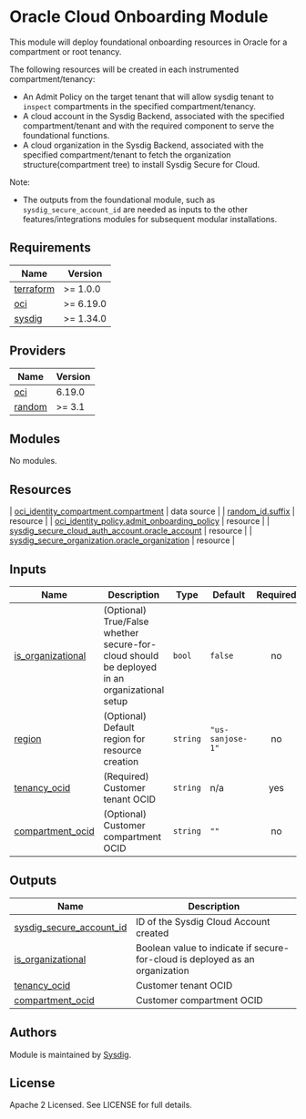 # Oracle Cloud Onboarding Module

This module will deploy foundational onboarding resources in Oracle for a compartment or root tenancy.

The following resources will be created in each instrumented compartment/tenancy:

- An Admit Policy on the target tenant that will allow sysdig tenant to `inspect` compartments in the specified
  compartment/tenancy.
- A cloud account in the Sysdig Backend, associated with the specified compartment/tenant and with the required
  component to serve the foundational functions.
- A cloud organization in the Sysdig Backend, associated with the specified compartment/tenant to fetch the organization
  structure(compartment tree) to install Sysdig Secure for Cloud.

Note:

- The outputs from the foundational module, such as `sysdig_secure_account_id` are needed as inputs to the other
  features/integrations modules for subsequent modular installations.

<!-- BEGINNING OF PRE-COMMIT-TERRAFORM DOCS HOOK -->

## Requirements

| Name                                                                      | Version   |
|---------------------------------------------------------------------------|-----------|
| <a name="requirement_terraform"></a> [terraform](#requirement\_terraform) | >= 1.0.0  |
| <a name="requirement_oci"></a> [oci](#requirement\_oci)                   | >= 6.19.0 |
| <a name="requirement_sysdig"></a> [sysdig](#requirement\_sysdig)          | >= 1.34.0 |

## Providers

| Name                                                       | Version |
|------------------------------------------------------------|---------|
| <a name="provider_oci"></a> [oci](#provider\_oci)          | 6.19.0  |
| <a name="provider_random"></a> [random](#provider\_random) | >= 3.1  |

## Modules

No modules.

## Resources

| [oci_identity_compartment.compartment](https://registry.terraform.io/providers/oracle/oci/latest/docs/resources/identity_compartment) |
data source |
| [random_id.suffix](https://registry.terraform.io/providers/hashicorp/random/latest/docs/resources/id) | resource |
| [oci_identity_policy.admit_onboarding_policy](https://registry.terraform.io/providers/oracle/oci/latest/docs/resources/identity_policy) |
resource |
| [sysdig_secure_cloud_auth_account.oracle_account](https://registry.terraform.io/providers/sysdiglabs/sysdig/latest/docs/resources/secure_cloud_auth_account) |
resource |
| [sysdig_secure_organization.oracle_organization](https://registry.terraform.io/providers/sysdiglabs/sysdig/latest/docs/resources/secure_organization) |
resource |

## Inputs

| Name                                                                                    | Description                                                                                  | Type     | Default          | Required |
|-----------------------------------------------------------------------------------------|----------------------------------------------------------------------------------------------|----------|------------------|:--------:|
| <a name="input_is_organizational"></a> [is\_organizational](#input\_is\_organizational) | (Optional) True/False whether secure-for-cloud should be deployed in an organizational setup | `bool`   | `false`          |    no    |
| <a name="input_region"></a> [region](#input\_region)                                    | (Optional) Default region for resource creation                                              | `string` | `"us-sanjose-1"` |    no    |
| <a name="input_tenancy_ocid"></a> [tenancy\_ocid](#input\_tenancy\_ocid)                | (Required) Customer tenant OCID                                                              | `string` | n/a              |   yes    |
| <a name="input_compartment_ocid"></a> [compartment\_ocid](#input\_compartment\_ocid)    | (Optional) Customer compartment OCID                                                         | `string` | `""`             |    no    |

## Outputs

| Name                                                                                                               | Description                                                                  |
|--------------------------------------------------------------------------------------------------------------------|------------------------------------------------------------------------------|
| <a name="output_sysdig_secure_account_id"></a> [sysdig\_secure\_account\_id](#output\_sysdig\_secure\_account\_id) | ID of the Sysdig Cloud Account created                                       |
| <a name="output_is_organizational"></a> [is\_organizational](#output\_is\_organizational)                          | Boolean value to indicate if secure-for-cloud is deployed as an organization |
| <a name="output_tenancy_ocid"></a> [tenancy\_ocid](#output\_tenancy\_ocid)                                         | Customer tenant OCID                                                         |
| <a name="output_compartment_ocid"></a> [compartment\_ocid](#output_compartment\_ocid)                              | Customer compartment OCID                                                    |

<!-- END OF PRE-COMMIT-TERRAFORM DOCS HOOK -->

## Authors

Module is maintained by [Sysdig](https://sysdig.com).

## License

Apache 2 Licensed. See LICENSE for full details.